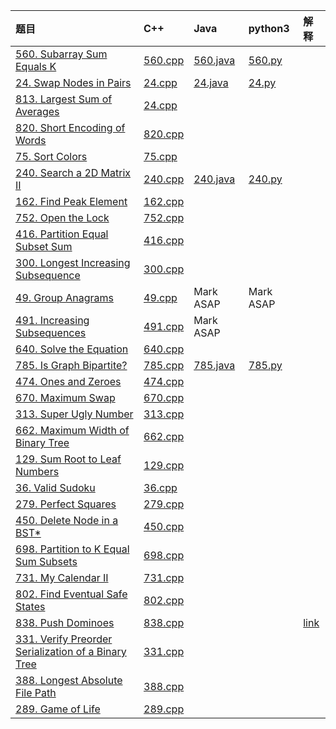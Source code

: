 |题目|C++|Java|python3|解释|
| :---------- | :---------- | :---------- | :---------- | :----------
|[560. Subarray Sum Equals K](https://leetcode.com/problems/subarray-sum-equals-k/description/)|[560.cpp](/C++/560.cpp)|[560.java](/java/560.java)|[560.py](/py/560.py)|
|[24. Swap Nodes in Pairs](https://leetcode.com/problems/swap-nodes-in-pairs/description/)|[24.cpp](/C++/24.cpp)|[24.java](/java/24.java)|[24.py](/py/24.py)|
|[813. Largest Sum of Averages](https://leetcode.com/problems/largest-sum-of-averages/description/)|[24.cpp](/C++/813.cpp)|
|[820. Short Encoding of Words](https://leetcode.com/problems/short-encoding-of-words/description/)|[820.cpp](/C++/820.cpp)|
|[75. Sort Colors](https://leetcode.com/problems/sort-colors/description/)|[75.cpp](/C++/75.cpp)|
|[240. Search a 2D Matrix II](https://leetcode.com/problems/search-a-2d-matrix-ii/description/)|[240.cpp](/C++/240.cpp)|[240.java](/java/240.java)|[240.py](/py/240.py)|
|[162. Find Peak Element](https://leetcode.com/problems/find-peak-element/description/)|[162.cpp](/C++/162.cpp)|
|[752. Open the Lock](https://leetcode.com/problems/open-the-lock/description/)|[752.cpp](/C++/752.cpp)|
|[416. Partition Equal Subset Sum](https://leetcode.com/problems/partition-equal-subset-sum/description/)|[416.cpp](/C++/416.cpp)|
|[300. Longest Increasing Subsequence](https://leetcode.com/problems/longest-increasing-subsequence/description/)|[300.cpp](/C++/300.cpp)|
|[49. Group Anagrams](https://leetcode.com/problems/group-anagrams/description/)|[49.cpp](/C++/49.cpp)|Mark ASAP|Mark ASAP|
|[491. Increasing Subsequences](https://leetcode.com/problems/increasing-subsequences/description/)|[491.cpp](/C++491.cpp)|Mark ASAP|
|[640. Solve the Equation](https://leetcode.com/problems/solve-the-equation/description/)|[640.cpp](/C++/640.cpp)|
|[785. Is Graph Bipartite?](https://leetcode.com/problems/is-graph-bipartite/description/)|[785.cpp](/C++/785.cpp)|[785.java](/java/785.java)|[785.py](/py/785.py)|
|[474. Ones and Zeroes](https://leetcode.com/problems/ones-and-zeroes/description/)|[474.cpp](/C++/474.cpp)|
|[670. Maximum Swap](https://leetcode.com/problems/maximum-swap/description/)|[670.cpp](/C++/670.cpp)|
|[313. Super Ugly Number](https://leetcode.com/problems/super-ugly-number/description/)|[313.cpp](/C++/313.cpp)|
|[662. Maximum Width of Binary Tree](https://leetcode.com/problems/maximum-width-of-binary-tree/description/)|[662.cpp](/C++/662.cpp)|
|[129. Sum Root to Leaf Numbers](https://leetcode.com/problems/sum-root-to-leaf-numbers/description/)|[129.cpp](/C++/129.cpp)|
|[36. Valid Sudoku](https://leetcode.com/problems/valid-sudoku/description/)|[36.cpp](/C++/36.cpp)|
|[279. Perfect Squares](https://leetcode.com/problems/perfect-squares/description/)|[279.cpp](/C++/279.cpp)|
|[450. Delete Node in a BST*](https://leetcode.com/problems/delete-node-in-a-bst/description/)|[450.cpp](/C++/450.cpp)|
|[698. Partition to K Equal Sum Subsets](https://leetcode.com/problems/partition-to-k-equal-sum-subsets/description/)|[698.cpp](/C++/698.cpp)|
|[731. My Calendar II](https://leetcode.com/problems/my-calendar-ii/description/)|[731.cpp](/C++/731.cpp)|
|[802. Find Eventual Safe States](https://leetcode.com/problems/find-eventual-safe-states/description/)|[802.cpp](/C++/802.cpp)|
|[838. Push Dominoes](https://leetcode.com/problems/push-dominoes/description/)|[838.cpp](/C++/838.cpp)|||[link](https://blog.csdn.net/zjucor/article/details/80380899)|
|[331. Verify Preorder Serialization of a Binary Tree](https://leetcode.com/problems/verify-preorder-serialization-of-a-binary-tree/description/)|[331.cpp](/C++/331.cpp)|
|[388. Longest Absolute File Path](https://leetcode.com/problems/longest-absolute-file-path/description/)|[388.cpp](/C++/388.cpp)|
|[289. Game of Life](https://leetcode.com/problems/game-of-life/description/)|[289.cpp](/C++/289.cpp)|